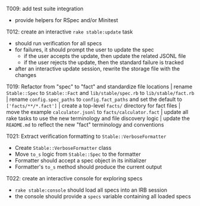 T009: add test suite integration
- provide helpers for RSpec and/or Minitest

T012: create an interactive `rake stable:update` task
- should run verification for all specs
- for failures, it should prompt the user to update the spec
  - if the user accepts the update, then update the related JSONL file
  - if the user rejects the update, then the standard failure is tracked
- after an interactive update session, rewrite the storage file with the changes

T019: Refactor from "spec" to "fact" and standardize file locations
| rename `Stable::Spec` to `Stable::Fact` and `lib/stable/spec.rb` to `lib/stable/fact.rb`
| rename `config.spec_paths` to `config.fact_paths` and set the default to `['facts/**/*.fact']`
| create a top-level `facts/` directory for fact files
| move the example `calculator.jsonl` to `facts/calculator.fact`
| update all rake tasks to use the new terminology and file discovery logic
| update the `README.md` to reflect the new "fact" terminology and conventions

T021: Extract verification formatting to `Stable::VerboseFormatter`
- Create `Stable::VerboseFormatter` class
- Move `to_s` logic from `Stable::Spec` to the formatter
- Formatter should accept a spec object in its initializer
- Formatter's `to_s` method should produce the current output

T022: create an interactive console for exploring specs
- `rake stable:console` should load all specs into an IRB session
- the console should provide a `specs` variable containing all loaded specs
